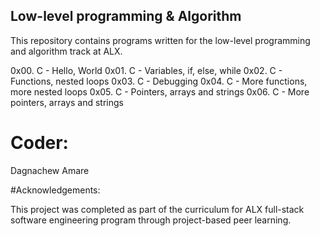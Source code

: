 ## Low-level programming & Algorithm

This repository contains programs written for the low-level programming and algorithm track at ALX.

0x00. C - Hello, World
0x01. C - Variables, if, else, while
0x02. C - Functions, nested loops
0x03. C - Debugging
0x04. C - More functions, more nested loops
0x05. C - Pointers, arrays and strings
0x06. C - More pointers, arrays and strings

# Coder:

Dagnachew Amare <DagnachewA>

#Acknowledgements:

This project was completed as part of the curriculum for ALX full-stack software engineering program through project-based peer learning.
